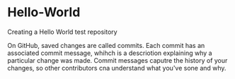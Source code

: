 # Hello-World

Creating a Hello World test repository

On GitHub, saved changes are called commits.  Each commit has an associated commit message, whihch is a descriotion explaining why a particular change was made.  Commit messages caputre the history of your changes, so other contributors cna understand what you've sone and why.
